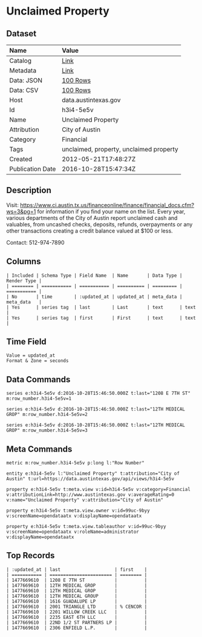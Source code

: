 # Unclaimed Property

## Dataset

| Name | Value |
| :--- | :---- |
| Catalog | [Link](https://catalog.data.gov/dataset/unclaimed-property) |
| Metadata | [Link](https://data.austintexas.gov/api/views/h3i4-5e5v) |
| Data: JSON | [100 Rows](https://data.austintexas.gov/api/views/h3i4-5e5v/rows.json?max_rows=100) |
| Data: CSV | [100 Rows](https://data.austintexas.gov/api/views/h3i4-5e5v/rows.csv?max_rows=100) |
| Host | data.austintexas.gov |
| Id | h3i4-5e5v |
| Name | Unclaimed Property |
| Attribution | City of Austin |
| Category | Financial |
| Tags | unclaimed, property, unclaimed property |
| Created | 2012-05-21T17:48:27Z |
| Publication Date | 2016-10-28T15:47:34Z |

## Description

Visit: https://www.ci.austin.tx.us/financeonline/finance/financial_docs.cfm?ws=3&pg=1 for information if you find your name on the list. Every year, various departments of the City of Austin report unclaimed cash and valuables, from uncashed checks, deposits, refunds, overpayments or any other transactions creating a credit balance valued at $100 or less.

Contact: 512-974-7890

## Columns

```ls
| Included | Schema Type | Field Name  | Name       | Data Type | Render Type |
| ======== | =========== | =========== | ========== | ========= | =========== |
| No       | time        | :updated_at | updated_at | meta_data | meta_data   |
| Yes      | series tag  | last        | Last       | text      | text        |
| Yes      | series tag  | first       | First      | text      | text        |
```

## Time Field

```ls
Value = updated_at
Format & Zone = seconds
```

## Data Commands

```ls
series e:h3i4-5e5v d:2016-10-28T15:46:50.000Z t:last="1208 E 7TH ST" m:row_number.h3i4-5e5v=1

series e:h3i4-5e5v d:2016-10-28T15:46:50.000Z t:last="12TH MEDICAL GROP" m:row_number.h3i4-5e5v=2

series e:h3i4-5e5v d:2016-10-28T15:46:50.000Z t:last="12TH MEDICAL GROP" m:row_number.h3i4-5e5v=3
```

## Meta Commands

```ls
metric m:row_number.h3i4-5e5v p:long l:"Row Number"

entity e:h3i4-5e5v l:"Unclaimed Property" t:attribution="City of Austin" t:url=https://data.austintexas.gov/api/views/h3i4-5e5v

property e:h3i4-5e5v t:meta.view v:id=h3i4-5e5v v:category=Financial v:attributionLink=http://www.austintexas.gov v:averageRating=0 v:name="Unclaimed Property" v:attribution="City of Austin"

property e:h3i4-5e5v t:meta.view.owner v:id=99uc-9byy v:screenName=opendataatx v:displayName=opendataatx

property e:h3i4-5e5v t:meta.view.tableauthor v:id=99uc-9byy v:screenName=opendataatx v:roleName=administrator v:displayName=opendataatx
```

## Top Records

```ls
| :updated_at | last                    | first    | 
| =========== | ======================= | ======== | 
| 1477669610  | 1208 E 7TH ST           |          | 
| 1477669610  | 12TH MEDICAL GROP       |          | 
| 1477669610  | 12TH MEDICAL GROP       |          | 
| 1477669610  | 12TH MEDICAL GROUP      |          | 
| 1477669610  | 1616 GUADALUPE LP       |          | 
| 1477669610  | 2001 TRIANGLE LTD       | % CENCOR | 
| 1477669610  | 2201 WILLOW CREEK LLC   |          | 
| 1477669610  | 2235 EAST 6TH LLC       |          | 
| 1477669610  | 22ND 1/2 ST PARTNERS LP |          | 
| 1477669610  | 2306 ENFIELD L.P.       |          | 
```